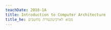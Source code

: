 ```yaml
---
teachDate: 2010-1A
title: Introduction to Computer Architecture
title_he: מבוא לארכיטקטורת מחשבים
---
```

